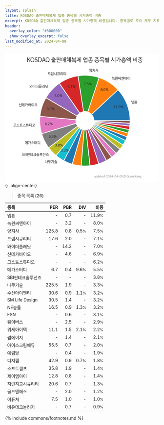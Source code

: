 ```yaml
---
layout: splash
title: KOSDAQ 출판매체복제 업종 종목별 시가총액 비중
excerpt: KOSDAQ 출판매체복제 업종 종목별 시가총액 비중입니다. 종목별로 주요 재무 지표를 함께 표시합니다.
header:
  overlay_color: "#800000"
  show_overlay_excerpt: false
last_modified_at: 2024-04-09
---
```



![KOSDAQ 출판매체복제 업종 종목별 시가총액 비중](/stats/sector/images/kosdaq_업종_출판매체복제_종목.png){: .align-center}


> **종목 목록 (26)**<a id="list"></a>

| **종목** | **PER** | **PBR** | **DIV** | **비중** |
| :------- | ------: | ------: | ------: | -------: |
| 넵튠 | - | 0.7 | - | 11.9<small>%</small> |
| 녹원씨엔아이 | - | 3.2 | - | 8.0<small>%</small> |
| 양지사 | 125.8 | 0.8 | 0.5<small>%</small> | 7.5<small>%</small> |
| 드림시큐리티 | 17.6 | 2.0 | - | 7.1<small>%</small> |
| 와이더플래닛 | - | 14.2 | - | 7.0<small>%</small> |
| 신테카바이오 | - | 4.6 | - | 6.9<small>%</small> |
| 고스트스튜디오 | - | - | - | 6.2<small>%</small> |
| 메가스터디 | 6.7 | 0.4 | 9.6<small>%</small> | 5.5<small>%</small> |
| SBI핀테크솔루션즈 | - | - | - | 3.8<small>%</small> |
| 나무기술 | 225.5 | 1.9 | - | 3.3<small>%</small> |
| 수산아이앤티 | 30.6 | 0.9 | 1.1<small>%</small> | 3.2<small>%</small> |
| SM Life Design | 30.5 | 1.4 | - | 3.2<small>%</small> |
| NE능률 | 16.5 | 0.9 | 1.3<small>%</small> | 3.2<small>%</small> |
| FSN | - | 0.6 | - | 3.1<small>%</small> |
| 웨이버스 | - | 2.5 | - | 2.9<small>%</small> |
| 위세아이텍 | 11.1 | 1.5 | 2.1<small>%</small> | 2.2<small>%</small> |
| 썸에이지 | - | 1.4 | - | 2.1<small>%</small> |
| 아이스크림에듀 | 55.5 | 0.7 | - | 2.0<small>%</small> |
| 예림당 | - | 0.4 | - | 1.9<small>%</small> |
| 디지캡 | 42.9 | 0.9 | 0.7<small>%</small> | 1.8<small>%</small> |
| 소프트캠프 | 35.8 | 1.9 | - | 1.4<small>%</small> |
| 제이엠아이 | 12.8 | 0.8 | - | 1.4<small>%</small> |
| 지란지교시큐리티 | 20.6 | 0.7 | - | 1.3<small>%</small> |
| 골드앤에스 | - | 2.0 | - | 1.2<small>%</small> |
| 이퓨쳐 | 7.5 | 1.0 | - | 1.0<small>%</small> |
| 비유테크놀러지 | - | 0.7 | - | 0.9<small>%</small> |

{% include commons/footnotes.md %}